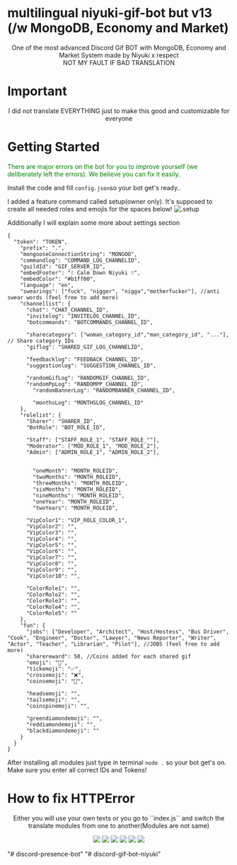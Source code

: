 # multilingual niyuki-gif-bot but v13 (/w MongoDB, Economy and Market)

<p align="center"> One of the most advanced Discord Gif BOT with MongoDB, Economy and Market System made by Niyuki x respect<br>
NOT MY FAULT IF BAD TRANSLATION</p>

# Important
<p align="center">I did not translate EVERYTHING just to make this good and customizable for everyone</p>

# Getting Started

<p style="color: green; align: center;">There are major errors on the bot for you to improve yourself (we deliberately left the errors). We believe you can fix it easily.</p>

Install the code and fill `config.json`so your bot get's ready..

I added a feature command called setup(owner only). It's supposed to create all needed roles and emojis for the spaces below!
![.setup]('https://cdn.discordapp.com/attachments/858653613702119465/859154083855073290/unknown.png')

Additionally I will explain some more about settings section
```
{
  "token": "TOKEN",
    "prefix": ".",
    "mongooseConnectionString": "MONGOO",
    "commandlog": "COMMAND_LOG_CHANNELID",
    "guildId": "GIF_SERVER_ID",
    "embedFooter": "☃️ Calm Down Niyuki ☃️", 
    "embedColor": "#b1ff00", 
    "language": "en",
    "swearings": ["fuck", "nigger", "nigga","motherfucker"], //anti swear words (feel free to add more)
    "channellist": {
      "chat": "CHAT_CHANNEL_ID", 
      "invitelog": "INVITELOG_CHANNEL_ID",
      "botcommands": "BOTCOMMANDS_CHANNEL_ID", 

      "sharecategory": ["woman_category_id","man_category_id", "..."], // Share category IDs
      "giflog": "SHARED_GIF_LOG_CHANNELID",

      "feedbacklog": "FEEDBACK_CHANNEL_ID",
      "suggestionlog": "SUGGESTION_CHANNEL_ID",

      "randomGifLog": "RANDOMGIF_CHANNEL_ID",
      "randomPpLog": "RANDOMPP_CHANNEL_ID",
        "randomBannerLog": "RANDOMBANNER_CHANNEL_ID",
    
        "monthsLog": "MONTHSLOG_CHANNEL_ID"
    },
    "rolelist": {
      "Sharer": "SHARER_ID",
      "BotRole": "BOT_ROLE_ID",

      "Staff": ["STAFF_ROLE_1", "STAFF_ROLE_""],
      "Moderator": ["MOD_ROLE_1", "MOD_ROLE_2"],
      "Admin": ["ADMIN_ROLE_1", "ADMIN_ROLE_2"],


        "oneMonth": "MONTH_ROLEID",
        "twoMonths": "MONTH_ROLEID",
        "threeMonths": "MONTH_ROLEID",
        "sixMonths": "MONTH_ROLEID",
        "nineMonths": "MONTH_ROLEID",
        "oneYear": "MONTH_ROLEID",
        "twoYears": "MONTH_ROLEID",

      "VipColor1": "VIP_ROLE_COLOR_1",
      "VipColor2": "",
      "VipColor3": "",
      "VipColor4": "",
      "VipColor5": "",
      "VipColor6": "",
      "VipColor7": "",
      "VipColor8": "",
      "VipColor9": "",
      "VipColor10": "",

      "ColorRole1": "",
      "ColorRole2": "",
      "ColorRole3": "",
      "ColorRole4": "",
      "ColorRole5": ""
    },
    "fun": {
      "jobs": ["Developer", "Architect", "Host/Hostess", "Bus Driver", "Cook", "Engineer", "Doctor", "Lawyer", "News Reporter", "Writer", "Actor", "Teacher", "Librarian", "Pilot"], //JOBS (feel free to add more)
      "sharereward": 50, //Coins added for each shared gif
      "emoji": "💖",
      "tickemoji": "✅",
      "crossemoji": "❌",
      "coinsemoji": "💸",

      "headsemoji": "",
      "tailsemoji": "",
      "coinspinemoji": "",

      "greendiamondemoji": "",
      "reddiamondemoji": "",
      "blackdiamondemoji": ""
    }
  }
}
```

After installing all modules just type in terminal `node .` so your bot get's on. Make sure you enter all correct IDs and Tokens!

# How to fix HTTPError
<p align="center">Either you will use your own texts or you go to ``index.js`` and switch the translate modules from one to another(Modules are not same)</p>

<p align="center">
  <a href="https://discord.gg/QXghTbvpGU"><img src="https://img.shields.io/badge/Serendia%20Squad%20-006400.svg?&style=for-the-badge&logo=discord&logoColor=white"></a>
  <a href="https://discord.com/users/730448609790787585"><img src="https://img.shields.io/badge/Niyuki%20-808080.svg?&style=for-the-badge&logo=discord&logoColor=white"></a>
  <a href="https://discord.com/users/919663047923101736"><img src="https://img.shields.io/badge/respect%20-808080.svg?&style=for-the-badge&logo=discord&logoColor=white"></a>
  <a href="https://github.com/niyuki"><img src="https://img.shields.io/badge/Github%20-1d202b.svg?&style=for-the-badge&logo=github&logoColor=white"></a>
    <a href="https://github.com/respect0"><img src="https://img.shields.io/badge/Github%20-1d202b.svg?&style=for-the-badge&logo=github&logoColor=white"></a>
    <a href="https://npmjs.com/package/niyuki-cli"><img src="https://img.shields.io/badge/My%20Own%20NPM%20Package%20-ff2050.svg?&style=for-the-badge&logo=npm&logoColor=white"></a>
</p>
"# discord-presence-bot" 
"# discord-gif-bot-niyuki" 

